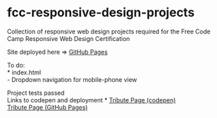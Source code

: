 # fcc-responsive-design-projects
Collection of responsive web design projects required for the Free Code Camp Responsive Web Design Certification

Site deployed here => [GitHub Pages](https://steeshmck.github.io/fcc-responsive-design-projects/)  

To do:  
    * index.html  
    - Dropdown navigation for mobile-phone view  

Project tests passed  
Links to codepen  and deployment
    * [Tribute Page (codepen)](https://codepen.io/steshaMcK/pen/mdOdQGB)  
      [Tribute Page (GitHub Pages)](https://steeshmck.github.io/fcc-responsive-design-projects/tribute.html)  


